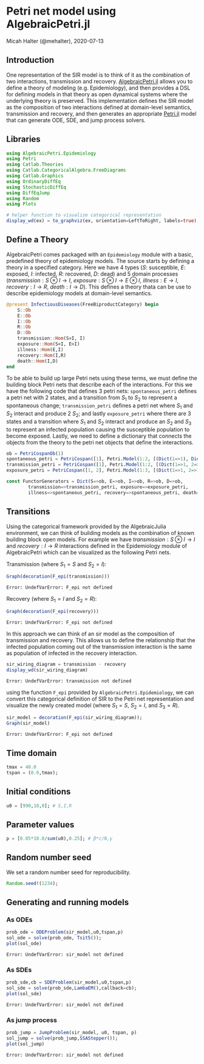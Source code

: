 # Petri net model using AlgebraicPetri.jl
Micah Halter (@mehalter), 2020-07-13

## Introduction

One representation of the SIR model is to think of it as the combination of two
interactions, transmission and recovery.
[AlgebraicPetri.jl](https://github.com/AlgebraicJulia/AlgebraicPetri.jl) allows
you to define a theory of modeling (e.g. Epidemiology), and then provides a DSL
for defining models in that theory as open dynamical systems where the
underlying theory is preserved. This implementation defines the SIR model as the
composition of two interactions defined at domain-level semantics, transmission
and recovery, and then generates an appropriate
[Petri.jl](https://github.com/mehalter/Petri.jl) model that can generate ODE,
SDE, and jump process solvers.

## Libraries

```julia
using AlgebraicPetri.Epidemiology
using Petri
using Catlab.Theories
using Catlab.CategoricalAlgebra.FreeDiagrams
using Catlab.Graphics
using OrdinaryDiffEq
using StochasticDiffEq
using DiffEqJump
using Random
using Plots

# helper function to visualize categorical representation
display_wd(ex) = to_graphviz(ex, orientation=LeftToRight, labels=true);
```




## Define a Theory

AlgebraicPetri comes packaged with an `Epidemiology` module with a basic,
predefined theory of epidemiology models. The source starts by defining a theory
in a specified category.  Here we have 4 types ($S$: susceptible, $E$: exposed,
$I$: infected, $R$: recovered, $D$: dead) and 5 domain processes
($transmission: S \otimes I \rightarrow I$,
$exposure: S \otimes I \rightarrow E \otimes I$,
$illness: E \rightarrow I$, $recovery: I \rightarrow R$,
$death: I \rightarrow D$).  This defines a theory thata can be use to describe
epidemiology models at domain-level semantics.

```julia
@present InfectiousDiseases(FreeBiproductCategory) begin
    S::Ob
    E::Ob
    I::Ob
    R::Ob
    D::Ob
    transmission::Hom(S⊗I, I)
    exposure::Hom(S⊗I, E⊗I)
    illness::Hom(E,I)
    recovery::Hom(I,R)
    death::Hom(I,D)
end
```



To be able to build up large Petri nets using these terms, we must define the
building block Petri nets that describe each of the interactions. For this we
have the following code that defines 3 petri nets: `spontaneous_petri` defines a
petri net with 2 states, and a transition from $S_1$ to $S_2$ to represent a
spontaneous change; `transmission_petri` defines a petri net where $S_1$ and
$S_2$ interact and produce 2 $S_2$; and lastly `exposure_petri` where there are
3 states and a transition where $S_1$ and $S_2$ interact and produce an $S_2$
and $S_3$ to represent an infected population causing the susceptible population
to become exposed.  Lastly, we need to define a dictionary that connects the
objects from the theory to the petri net objects that define the interactions.

```julia
ob = PetriCospanOb(1)
spontaneous_petri = PetriCospan([1], Petri.Model(1:2, [(Dict(1=>1), Dict(2=>1))]), [2])
transmission_petri = PetriCospan([1], Petri.Model(1:2, [(Dict(1=>1, 2=>1), Dict(2=>2))]), [2])
exposure_petri = PetriCospan([1, 2], Petri.Model(1:3, [(Dict(1=>1, 2=>1), Dict(3=>1, 2=>1))]), [3, 2])

const FunctorGenerators = Dict(S=>ob, E=>ob, I=>ob, R=>ob, D=>ob,
        transmission=>transmission_petri, exposure=>exposure_petri,
        illness=>spontaneous_petri, recovery=>spontaneous_petri, death=>spontaneous_petri)
```



## Transitions

Using the categorical framework provided by the AlgebraicJulia environment, we
can think of building models as the combination of known building block open
models.  For example we have $transmission: S \otimes I \rightarrow I$ and
$recovery: I \rightarrow R$ interactions defined in the Epidemiology module of
AlgebraicPetri which can be visualized as the following Petri nets.

Transmission (where $S_1 = S$ and $S_2 = I$):

```julia
Graph(decoration(F_epi(transmission)))
```

```
Error: UndefVarError: F_epi not defined
```





Recovery (where $S_1 = I$ and $S_2 = R$):

```julia
Graph(decoration(F_epi(recovery)))
```

```
Error: UndefVarError: F_epi not defined
```





In this approach we can think of an sir model as the composition of transmission
and recovery. This allows us to define the relationship that the infected
population coming out of the transmission interaction is the same as population
of infected in the recovery interaction.

```julia
sir_wiring_diagram = transmission ⋅ recovery
display_wd(sir_wiring_diagram)
```

```
Error: UndefVarError: transmission not defined
```





using the function `F_epi` provided by `AlgebraicPetri.Epidemiology`, we can
convert this categorical definition of SIR to the Petri net representation and
visualize the newly created model (where $S_1 = S$, $S_2 = I$, and $S_3 = R$).

```julia
sir_model = decoration(F_epi(sir_wiring_diagram));
Graph(sir_model)
```

```
Error: UndefVarError: F_epi not defined
```





## Time domain

```julia
tmax = 40.0
tspan = (0.0,tmax);
```




## Initial conditions

```julia
u0 = [990,10,0]; # S,I,R
```




## Parameter values

```julia
p = [0.05*10.0/sum(u0),0.25]; # β*c/N,γ
```




## Random number seed

We set a random number seed for reproducibility.

```julia
Random.seed!(1234);
```




## Generating and running models

### As ODEs

```julia
prob_ode = ODEProblem(sir_model,u0,tspan,p)
sol_ode = solve(prob_ode, Tsit5());
plot(sol_ode)
```

```
Error: UndefVarError: sir_model not defined
```





### As SDEs

```julia
prob_sde,cb = SDEProblem(sir_model,u0,tspan,p)
sol_sde = solve(prob_sde,LambaEM(),callback=cb);
plot(sol_sde)
```

```
Error: UndefVarError: sir_model not defined
```





### As jump process

```julia
prob_jump = JumpProblem(sir_model, u0, tspan, p)
sol_jump = solve(prob_jump,SSAStepper());
plot(sol_jump)
```

```
Error: UndefVarError: sir_model not defined
```


